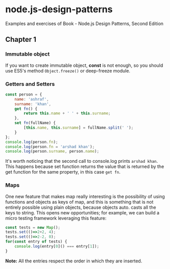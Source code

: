 # node.js-design-patterns
Examples and exercises of Book - Node.js Design Patterns, Second Edition

## Chapter 1

### Immutable object
 If you want to create immutable object, **const** is not enough, so you should use ES5's method `Object.freeze()` or deep-freeze module.


### Getters and Setters
```js
const person = {
  	name: 'ashraf',
  	surname: 'khan',
	get fn() {
    	return this.name + ' ' + this.surname;
    },
  	set fn(fullName) {
		[this.name, this.surname] = fullName.split(' ');
	}
};
console.log(person.fn);
console.log(person.fn = 'arshad khan');
console.log(person.surname, person.name);
```
It's worth noticing that the second call to console.log prints `arshad khan`. This happens because set function returns the value that is returned by the get function for the same property, in this case `get fn`.


### Maps
One new feature that makes map really interesting is the possibility of using functions and objects as keys of map, and this is something that is not entirely possible using plain objects, because objects auto. casts all the keys to string. This opens new opportunities; for example, we can build a micro testing framework leveraging this feature:
```js
const tests = new Map();
tests.set(()=>2+2, 4);
tests.set(()=>2-2, 0);
for(const entry of tests) {
	console.log(entry[0]() === entry[1]);
}
```
**Note:** All the entries respect the order in which they are inserted.

###